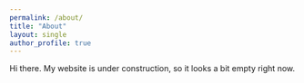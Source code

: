 ```yaml
---
permalink: /about/
title: "About"
layout: single
author_profile: true
---
```


Hi there. My website is under construction, so it looks a bit empty right now.
